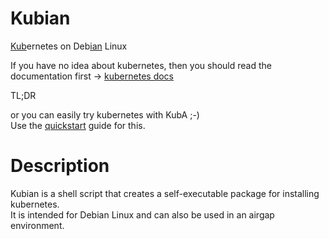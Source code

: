 # Kubian
<ins>Kub</ins>ernetes on Deb<ins>ian</ins> Linux  

If you have no idea about kubernetes, then you should read the documentation first -> [kubernetes docs](https://kubernetes.io/docs/concepts/overview/)  

TL;DR  

or you can easily try kubernetes with KubA ;-)  
Use the [quickstart](docs/quickstart.md) guide for this.

# Description

Kubian is a shell script that creates a self-executable package for installing kubernetes.  
It is intended for Debian Linux and can also be used in an airgap environment.
